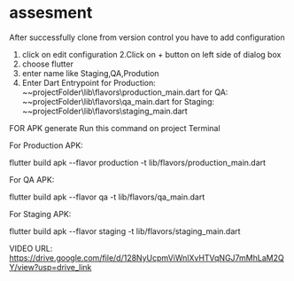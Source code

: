 # assesment

After successfully clone from version control you have to add configuration

1. click on edit configuration
2.Click on + button on left side of dialog box
3. choose flutter
4. enter name like Staging,QA,Prodution
5. Enter Dart Entrypoint 
for Production:
~~projectFolder\lib\flavors\production_main.dart
for QA:
~~projectFolder\lib\flavors\qa_main.dart
for Staging:
~~projectFolder\lib\flavors\staging_main.dart


FOR APK generate
Run this command on project Terminal

For Production APK:

flutter build apk --flavor production -t lib/flavors/production_main.dart

For QA APK:

flutter build apk --flavor qa -t lib/flavors/qa_main.dart

For Staging APK:

flutter build apk --flavor staging -t lib/flavors/staging_main.dart


VIDEO URL:
https://drive.google.com/file/d/128NyUcpmViWnlXvHTVqNGJ7mMhLaM2QY/view?usp=drive_link
